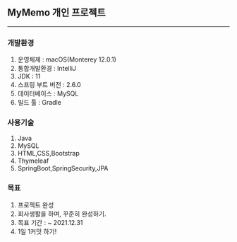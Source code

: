 ## MyMemo 개인 프로젝트
<hr>

### 개발환경
1. 운영체제 : macOS(Monterey 12.0.1)
2. 통합개발환경 : IntelliJ
3. JDK : 11
4. 스프링 부트 버전 : 2.6.0
5. 데이터베이스 : MySQL
6. 빌드 툴 : Gradle

### 사용기술
1. Java
2. MySQL
3. HTML,CSS,Bootstrap
4. Thymeleaf
5. SpringBoot,SpringSecurity,JPA

### 목표
1. 프로젝트 완성
2. 회사생활을 하며, 꾸준히 완성하기.
3. 목표 기간 : ~ 2021.12.31
4. 1일 1커밋 하기!